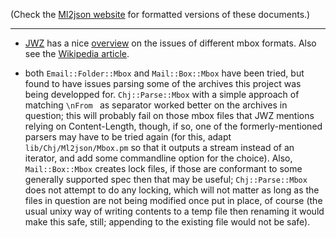 (Check the [Ml2json website](http://ml2json.christianjaeger.ch/) for
formatted versions of these documents.)

---

- [JWZ](http://www.jwz.org/) has a nice
[overview](http://www.jwz.org/doc/content-length.html) on the issues
of different mbox formats. Also see the [Wikipedia
article](http://en.wikipedia.org/wiki/Mbox).

- both `Email::Folder::Mbox` and `Mail::Box::Mbox` have been tried, but
found to have issues parsing some of the archives this project was
being developped for. `Chj::Parse::Mbox` with a simple approach of
matching `\nFrom ` as separator worked better on the archives in
question; this will probably fail on those mbox files that JWZ
mentions relying on Content-Length, though, if so, one of the
formerly-mentioned parsers may have to be tried again (for this, adapt
`lib/Chj/Ml2json/Mbox.pm` so that it outputs a stream instead of an
iterator, and add some commandline option for the choice). Also,
`Mail::Box::Mbox` creates lock files, if those are conformant to some
generally supported spec then that may be useful; `Chj::Parse::Mbox`
does not attempt to do any locking, which will not matter as long as
the files in question are not being modified once put in place, of
course (the usual unixy way of writing contents to a temp file then
renaming it would make this safe, still; appending to the existing
file would not be safe).

